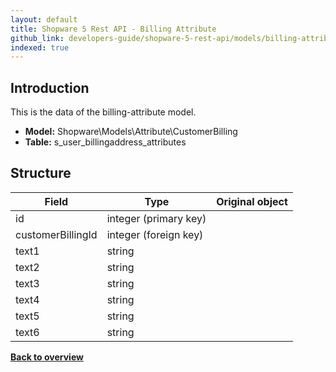 ```yaml
---
layout: default
title: Shopware 5 Rest API - Billing Attribute
github_link: developers-guide/shopware-5-rest-api/models/billing-attribute/index.md
indexed: true
---
```


## Introduction

This is the data of the billing-attribute model.

* **Model:** Shopware\Models\Attribute\CustomerBilling
* **Table:** s_user_billingaddress_attributes

## Structure

| Field               | Type                  | Original object                                 |
|---------------------|-----------------------|-------------------------------------------------|
| id 	         	  | integer (primary key) |                                                 |
| customerBillingId	  | integer (foreign key) |                                                 |
| text1				  | string				  |													|
| text2				  | string				  |													|
| text3				  | string				  |													|
| text4				  | string				  |													|
| text5				  | string				  |													|
| text6				  | string				  |													|

**[Back to overview](../)**
